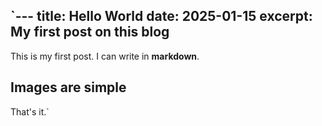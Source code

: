 `---
title: Hello World
date: 2025-01-15
excerpt: My first post on this blog
---

This is my first post. I can write in **markdown**.

## Images are simple

That's it.`
